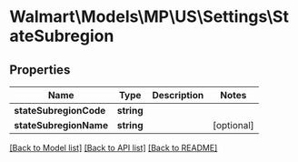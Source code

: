 # Walmart\Models\MP\US\Settings\StateSubregion

## Properties

Name | Type | Description | Notes
------------ | ------------- | ------------- | -------------
**stateSubregionCode** | **string** |  |
**stateSubregionName** | **string** |  | [optional]


[[Back to Model list]](./) [[Back to API list]](../../../../../README.md#supported-apis) [[Back to README]](../../../../../README.md)
